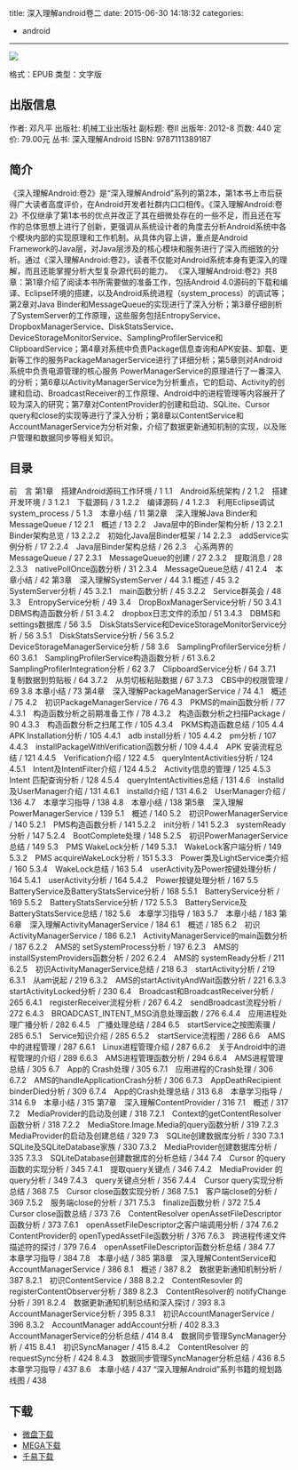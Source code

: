 title: 深入理解android卷二
date: 2015-06-30 14:18:32
categories:
  - android
---

![](http://img3.douban.com/lpic/s11162474.jpg)

格式：EPUB
类型：文字版

<!--more-->

## 出版信息 ##

作者: 邓凡平 
出版社: 机械工业出版社
副标题: 卷II
出版年: 2012-8
页数: 440
定价: 79.00元
丛书: 深入理解Android
ISBN: 9787111389187

## 简介 ##

《深入理解Android:卷2》是“深入理解Android”系列的第2本，第1本书上市后获得广大读者高度评价，在Android开发者社群内口口相传。《深入理解Android:卷2》不仅继承了第1本书的优点并改正了其在细微处存在的一些不足，而且还在写作的总体思想上进行了创新，更强调从系统设计者的角度去分析Android系统中各个模块内部的实现原理和工作机制。从具体内容上讲，重点是Android Framework的Java层，对Java层涉及的核心模块和服务进行了深入而细致的分析。通过《深入理解Android:卷2》，读者不仅能对Android系统本身有更深入的理解，而且还能掌握分析大型复杂源代码的能力。
《深入理解Android:卷2》共8章：第1章介绍了阅读本书所需要做的准备工作，包括Android 4.0源码的下载和编译、Eclipse环境的搭建，以及Android系统进程（system_process）的调试等；第2章对Java Binder和MessageQueue的实现进行了深入分析；第3章仔细剖析了SystemServer的工作原理，这些服务包括EntropyService、DropboxManagerService、DiskStatsService、DeviceStorageMonitorService、SamplingProfilerService和ClipboardService；第4章对系统中负责Package信息查询和APK安装、卸载、更新等工作的服务PackageManagerService进行了详细分析；第5章则对Android系统中负责电源管理的核心服务 PowerManagerService的原理进行了一番深入的分析；第6章以ActivityManagerService为分析重点，它的启动、Activity的创建和启动、BroadcastReceiver的工作原理、Android中的进程管理等内容展开了较为深入的研究；第7章对ContentProvider的创建和启动、SQLite、Cursor query和close的实现等进行了深入分析；第8章以ContentService和AccountManagerService为分析对象，介绍了数据更新通知机制的实现，以及账户管理和数据同步等相关知识。

## 目录 ##

前　言
第1章　搭建Android源码工作环境 / 1
1.1　Android系统架构 / 2
1.2　搭建开发环境 / 3
1.2.1　下载源码 / 3
1.2.2　编译源码 / 4
1.2.3　利用Eclipse调试system_process / 5
1.3　本章小结 / 11
第2章　深入理解Java Binder和MessageQueue / 12
2.1　概述 / 13
2.2　Java层中的Binder架构分析 / 13
2.2.1　Binder架构总览 / 13
2.2.2　初始化Java层Binder框架 / 14
2.2.3　addService实例分析 / 17
2.2.4　Java层Binder架构总结 / 26
2.3　心系两界的MessageQueue / 27
2.3.1　MessageQueue的创建 / 27
2.3.2　提取消息 / 28
2.3.3　nativePollOnce函数分析 / 31
2.3.4　MessageQueue总结 / 41
2.4　本章小结 / 42
第3章　深入理解SystemServer / 44
3.1 概述 / 45
3.2　SystemServer分析 / 45
3.2.1　main函数分析 / 45
3.2.2　Service群英会 / 48
3.3　EntropyService分析 / 49
3.4　DropBoxManagerService分析 / 50
3.4.1　DBMS构造函数分析 / 51
3.4.2　dropbox日志文件的添加 / 51
3.4.3　DBMS和settings数据库 / 56
3.5　DiskStatsService和DeviceStorageMonitorService分析 / 56
3.5.1　DiskStatsService分析 / 56
3.5.2　DeviceStorageManagerService分析 / 58
3.6　SamplingProfilerService分析 / 60
3.6.1　SamplingProfilerService构造函数分析 / 61
3.6.2　SamplingProfilerIntegration分析 / 62
3.7　ClipboardService分析 / 64
3.7.1　复制数据到剪贴板 / 64
3.7.2　从剪切板粘贴数据 / 67
3.7.3　CBS中的权限管理 / 69
3.8 本章小结 / 73
第4章　深入理解PackageManagerService / 74
4.1　概述 / 75
4.2　初识PackageManagerService / 76
4.3　PKMS的main函数分析 / 77
4.3.1　构造函数分析之前期准备工作 / 78
4.3.2　构造函数分析之扫描Package / 90
4.3.3　构造函数分析之扫尾工作 / 105
4.3.4　PKMS构造函数总结 / 105
4.4　APK Installation分析 / 105
4.4.1　adb install分析 / 105
4.4.2　pm分析 / 107
4.4.3　installPackageWithVerification函数分析 / 109
4.4.4　APK 安装流程总结 / 121
4.4.5　Verification介绍 / 122
4.5　queryIntentActivities分析 / 124
4.5.1　Intent及IntentFilter介绍 / 124
4.5.2　Activity信息的管理 / 125
4.5.3　Intent 匹配查询分析 / 128
4.5.4　queryIntentActivities总结 / 131
4.6　installd及UserManager介绍 / 131
4.6.1　installd介绍 / 131
4.6.2　UserManager介绍 / 136
4.7　本章学习指导 / 138
4.8　本章小结 / 138
第5章　深入理解PowerManagerService / 139
5.1　概述 / 140
5.2　初识PowerManagerService / 140
5.2.1　PMS构造函数分析 / 141
5.2.2　init分析 / 141
5.2.3　systemReady分析 / 147
5.2.4　BootComplete处理 / 148
5.2.5　初识PowerManagerService总结 / 149
5.3　PMS WakeLock分析 / 149
5.3.1　WakeLock客户端分析 / 149
5.3.2　PMS acquireWakeLock分析 / 151
5.3.3　Power类及LightService类介绍 / 160
5.3.4　WakeLock总结 / 163
5.4　userActivity及Power按键处理分析 / 164
5.4.1　userActivity分析 / 164
5.4.2　Power按键处理分析 / 167
5.5　BatteryService及BatteryStatsService分析 / 168
5.5.1　BatteryService分析 / 169
5.5.2　BatteryStatsService分析 / 172
5.5.3　BatteryService及BatteryStatsService总结 / 182
5.6　本章学习指导 / 183
5.7　本章小结 / 183
第6章　深入理解ActivityManagerService / 184
6.1　概述 / 185
6.2　初识ActivityManagerService / 186
6.2.1　ActivityManagerService的main函数分析 / 187
6.2.2　AMS的 setSystemProcess分析 / 197
6.2.3　AMS的 installSystemProviders函数分析 / 202
6.2.4　AMS的 systemReady分析 / 211
6.2.5　初识ActivityManagerService总结 / 218
6.3　startActivity分析 / 219
6.3.1　从am说起 / 219
6.3.2　AMS的startActivityAndWait函数分析 / 221
6.3.3　startActivityLocked分析 / 230
6.4　Broadcast和BroadcastReceiver分析 / 265
6.4.1　registerReceiver流程分析 / 267
6.4.2　sendBroadcast流程分析 / 272
6.4.3　BROADCAST_INTENT_MSG消息处理函数 / 276
6.4.4　应用进程处理广播分析 / 282
6.4.5　广播处理总结 / 284
6.5　startService之按图索骥 / 285
6.5.1　Service知识介绍 / 285
6.5.2　startService流程图 / 286
6.6　AMS中的进程管理 / 287
6.6.1　Linux进程管理介绍 / 287
6.6.2　关于Android中的进程管理的介绍 / 289
6.6.3　AMS进程管理函数分析 / 294
6.6.4　AMS进程管理总结 / 305
6.7　App的 Crash处理 / 305
6.7.1　应用进程的Crash处理 / 306
6.7.2　AMS的handleApplicationCrash分析 / 306
6.7.3　AppDeathRecipient binderDied分析 / 309
6.7.4　App的Crash处理总结 / 313
6.8　本章学习指导 / 314
6.9　本章小结 / 315
第7章　深入理解ContentProvider / 316
7.1　概述 / 317
7.2　MediaProvider的启动及创建 / 318
7.2.1　Context的getContentResolver函数分析 / 318
7.2.2　MediaStore.Image.Media的query函数分析 / 319
7.2.3　MediaProvider的启动及创建总结 / 329
7.3　SQLite创建数据库分析 / 330
7.3.1　SQLite及SQLiteDatabase家族 / 330
7.3.2　MediaProvider创建数据库分析 / 335
7.3.3　SQLiteDatabase创建数据库的分析总结 / 344
7.4　Cursor 的query函数的实现分析 / 345
7.4.1　提取query关键点 / 346
7.4.2　MediaProvider 的query分析 / 349
7.4.3　query关键点分析 / 356
7.4.4　Cursor query实现分析总结 / 368
7.5　Cursor close函数实现分析 / 368
7.5.1　客户端close的分析 / 369
7.5.2　服务端close的分析 / 371
7.5.3　finalize函数分析 / 372
7.5.4　Cursor close函数总结 / 373
7.6　ContentResolver openAssetFileDescriptor函数分析 / 373
7.6.1　openAssetFileDescriptor之客户端调用分析 / 374
7.6.2　ContentProvider的 openTypedAssetFile函数分析 / 376
7.6.3　跨进程传递文件描述符的探讨 / 379
7.6.4　openAssetFileDescriptor函数分析总结 / 384
7.7　本章学习指导 / 384
7.8　本章小结 / 385
第8章　深入理解ContentService和AccountManagerService / 386
8.1　概述 / 387
8.2　数据更新通知机制分析 / 387
8.2.1　初识ContentService / 388
8.2.2　ContentResovler 的registerContentObserver分析 / 389
8.2.3　ContentResolver的 notifyChange分析 / 391
8.2.4　数据更新通知机制总结和深入探讨 / 393
8.3　AccountManagerService分析 / 395
8.3.1　初识AccountManagerService / 396
8.3.2　AccountManager addAccount分析 / 402
8.3.3　AccountManagerService的分析总结 / 414
8.4　数据同步管理SyncManager分析 / 415
8.4.1　初识SyncManager / 415
8.4.2　ContentResolver 的requestSync分析 / 424
8.4.3　数据同步管理SyncManager分析总结 / 436
8.5　本章学习指导 / 437
8.6　本章小结 / 437
“深入理解Android”系列书籍的规划路线图 / 438

## 下载 ##

+ [微盘下载](http://vdisk.weibo.com/s/aADaW4YRFh2U5)
+ [MEGA下载](https://mega.co.nz/#!iJVEHCSb!Qt3GjYQig1z9WxCHHEDLtVaIcbz5pOQmE52zaHPMza0)
+ [千易下载](http://1000eb.com/1dxjq)